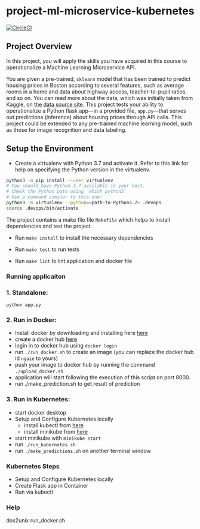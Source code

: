 # project-ml-microservice-kubernetes

[![CircleCI](https://dl.circleci.com/status-badge/img/gh/NfoTECH/project-ml-microservice-kubernetes/tree/main.svg?style=svg)](https://dl.circleci.com/status-badge/redirect/gh/NfoTECH/project-ml-microservice-kubernetes/tree/main)

## Project Overview

In this project, you will apply the skills you have acquired in this course to operationalize a Machine Learning Microservice API. 

You are given a pre-trained, `sklearn` model that has been trained to predict housing prices in Boston according to several features, such as average rooms in a home and data about highway access, teacher-to-pupil ratios, and so on. You can read more about the data, which was initially taken from Kaggle, on [the data source site](https://www.kaggle.com/c/boston-housing). This project tests your ability to operationalize a Python flask app—in a provided file, `app.py`—that serves out predictions (inference) about housing prices through API calls. This project could be extended to any pre-trained machine learning model, such as those for image recognition and data labeling.


## Setup the Environment

* Create a virtualenv with Python 3.7 and activate it. Refer to this link for help on specifying the Python version in the virtualenv. 
```bash
python3 -m pip install --user virtualenv
# You should have Python 3.7 available in your host. 
# Check the Python path using `which python3`
# Use a command similar to this one:
python3 -m virtualenv --python=<path-to-Python3.7> .devops
source .devops/bin/activate
```

The project contains a make file file `Makefile` which helps to install dependencies and test the project.
* Run `make install` to install the necessary dependencies

* Run `make test` to run tests

* Run `make lint` to lint application and docker file

### Running applicaiton

### 1. Standalone: 
 `python app.py`


### 2. Run in Docker: 
- Install docker by downloading and installing here [here](https://www.docker.com/)
- create a docker hub [here](https://hub.docker.com/)
- login in to docker hub using `docker login`
- run `./run_docker.sh` to create an image (you can replace the docker hub id `ngaie` to yours)
- push your image to docker hub by running the command `./upload_docker.sh`
- application will start following the execution of this script on port 8000.
- run ./make_prediction.sh to get result of prediction


### 3. Run in Kubernetes:
- start docker desktop
- Setup and Configure Kubernetes locally
    * install kubectl from [here](https://kubernetes.io/docs/tasks/tools/install-kubectl-linux/)
    * install minikube from [here](https://minikube.sigs.k8s.io/docs/start/)
- start minikube with `minikube start`    
- run `./run_kubernetes.sh` 
- run `./make_predictions.sh` on another terminal window

### Kubernetes Steps

* Setup and Configure Kubernetes locally
* Create Flask app in Container
* Run via kubectl


### Help
dos2unix run_docker.sh